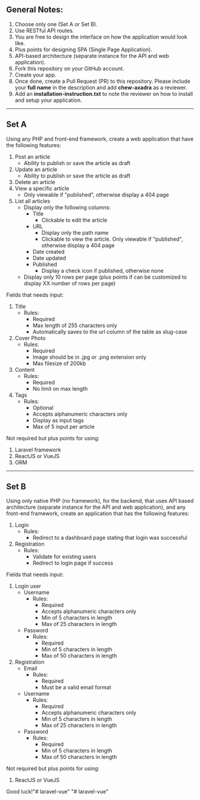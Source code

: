 ## General Notes:

1. Choose only one (Set A or Set B).
2. Use RESTful API routes.
3. You are free to design the interface on how the application would look like.
4. Plus points for designing SPA (Single Page Application).
5. API-based architecture (separate instance for the API and web application).
6. Fork this repository on your GitHub account.
7. Create your app.
8. Once done, create a Pull Request (PR) to this repository. Please include your **full name** in the description and add **chew-axadra** as a reviewer.
9. Add an **installation-instruction.txt** to note the reviewer on how to install and setup your application.

---

## Set A

Using any PHP and front-end framework, create a web application that have the following features:

1. Post an article
    - Ability to publish or save the article as draft
2. Update an article
    - Ability to publish or save the article as draft
3. Delete an article
4. View a specific article
    - Only viewable if "published", otherwise display a 404 page
5. List all articles
    - Display only the following columns:
        - Title
            - Clickable to edit the article
        - URL
            - Display only the path name
            - Clickable to view the article. Only viewable if "published", otherwise display a 404 page
        - Date created
        - Date updated
        - Published
            - Display a check icon if published, otherwise none
    - Display only 10 rows per page (plus points if can be customized to display XX number of rows per page)

Fields that needs input:

1. Title
    - Rules:
        - Required
        - Max length of 255 characters only
        - Automatically saves to the url column of the table as slug-case
2. Cover Photo
    - Rules:
        - Required
        - Image should be in .jpg or .png extension only
        - Max filesize of 200kb
3. Content
    - Rules:
        - Required
        - No limit on max length
4. Tags
    - Rules:
        - Optional
        - Accepts alphanumeric characters only
        - Display as input tags
        - Max of 5 input per article

Not required but plus points for using:
1. Laravel framework
2. ReactJS or VueJS
3. ORM

---

## Set B

Using only native PHP (no framework), for the backend, that uses API based architecture (separate instance for the API and web application), and any front-end framework, create an application that has the following features:

1. Login
    - Rules:
        - Redirect to a dashboard page stating that login was successful
2. Registration
    - Rules:
        - Validate for existing users
        - Redirect to login page if success

Fields that needs input:

1. Login user
    - Username
        - Rules:
            - Required
            - Accepts alphanumeric characters only
            - Min of 5 characters in length
            - Max of 25 characters in length
    - Password
        - Rules:
            - Required
            - Min of 5 characters in length
            - Max of 50 characters in length
2. Registration
    - Email
        - Rules:
            - Required
            - Must be a valid email format
    - Username
        - Rules:
            - Required
            - Accepts alphanumeric characters only
            - Min of 5 characters in length
            - Max of 25 characters in length
    - Password
        - Rules:
            - Required
            - Min of 5 characters in length
            - Max of 50 characters in length

Not required but plus points for using:

1. ReactJS or VueJS

Good luck!"# laravel-vue" 
"# laravel-vue" 
